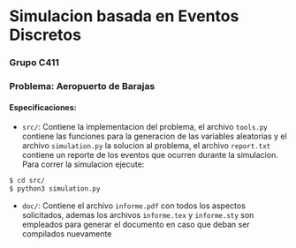 # Simulacion basada en Eventos Discretos

### Grupo C411

### __Problema__: Aeropuerto de Barajas

#### Especificaciones:

- ```src/```: Contiene la implementacion del problema, el archivo ```tools.py``` contiene las funciones para la generacion de las variables aleatorias y el archivo
```simulation.py``` la solucion al problema, el archivo ```report.txt``` contiene un
reporte de los eventos que ocurren durante la simulacion. Para correr la simulacion ejecute:

```bash
$ cd src/
$ python3 simulation.py
```

- ```doc/```: Contiene el archivo ```informe.pdf``` con todos los aspectos solicitados,
ademas los archivos ```informe.tex``` y ```informe.sty``` son empleados para generar el documento en caso que deban ser compilados nuevamente
